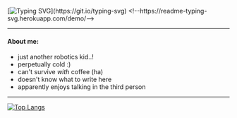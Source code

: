 [![Typing SVG](https://readme-typing-svg.herokuapp.com?lines=Hello+there+%3AD;My+name+is+Alison;And+uh..+welcome!)](https://git.io/typing-svg) <!--https://readme-typing-svg.herokuapp.com/demo/-->

---

#### About me:
- just another robotics kid..!
- perpetually cold :)
- can't survive *with* coffee (ha)
- doesn't know what to write here
- apparently enjoys talking in the third person
---
<!-- keep it clean :')
[![GitHub Streak](http://github-readme-streak-stats.herokuapp.com?user=alisonsoong&theme=dark&background=000000)](https://git.io/streak-stats)
-->
<!--![Alison's GitHub stats](https://github-readme-stats.vercel.app/api?username=alisonsoong&show_icons=true&theme=tokyonight)-->
[![Top Langs](https://github-readme-stats.vercel.app/api/top-langs/?username=alisonsoong&layout=compact&theme=tokyonight)](https://github.com/alisonsoong/readme-stats)
